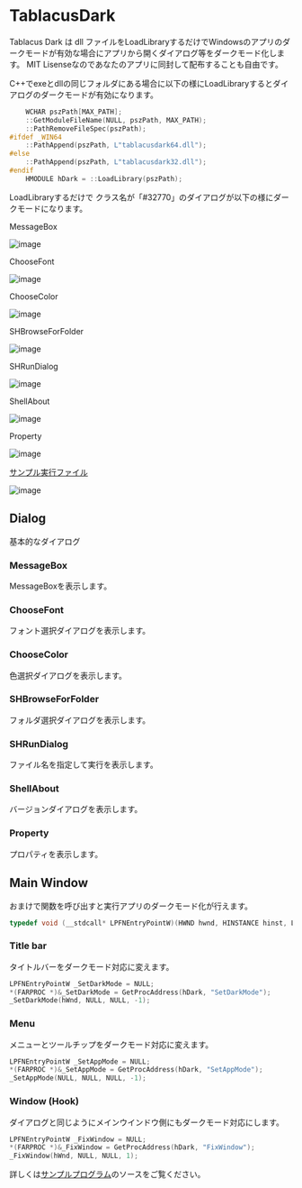# TablacusDark
Tablacus Dark は dll ファイルをLoadLibraryするだけでWindowsのアプリのダークモードが有効な場合にアプリから開くダイアログ等をダークモード化します。
MIT Lisenseなのであなたのアプリに同封して配布することも自由です。

C++でexeとdllの同じフォルダにある場合に以下の様にLoadLibraryするとダイアログのダークモードが有効になります。
```C++
	WCHAR pszPath[MAX_PATH];
	::GetModuleFileName(NULL, pszPath, MAX_PATH);
	::PathRemoveFileSpec(pszPath);
#ifdef _WIN64
	::PathAppend(pszPath, L"tablacusdark64.dll");
#else
	::PathAppend(pszPath, L"tablacusdark32.dll");
#endif
	HMODULE hDark = ::LoadLibrary(pszPath);
```

LoadLibraryするだけで クラス名が「#32770」のダイアログが以下の様にダークモードになります。

MessageBox

![image](https://user-images.githubusercontent.com/5156977/143683851-b7677f45-d6ae-4c10-b7c4-2ae5475cadeb.png)

ChooseFont

![image](https://user-images.githubusercontent.com/5156977/143683888-230f267c-36f1-44ac-8a68-02b78b520aed.png)

ChooseColor

![image](https://user-images.githubusercontent.com/5156977/143683920-4bc96a6f-74eb-4e9b-9c90-0d61214e87c8.png)

SHBrowseForFolder

![image](https://user-images.githubusercontent.com/5156977/143683974-ccef60da-ec46-4298-a86a-f28802d51f67.png)

SHRunDialog

![image](https://user-images.githubusercontent.com/5156977/143684001-658c5380-1455-4882-8657-ac9693d1f853.png)

ShellAbout

![image](https://user-images.githubusercontent.com/5156977/143684102-82c16e53-a847-456f-bece-ee957a9660b4.png)

Property

![image](https://user-images.githubusercontent.com/5156977/143768658-5fa0cf7a-5245-441f-92e5-b7b99a006371.png)

[サンプル実行ファイル](https://github.com/tablacus/TablacusDark/tree/main/test_exe)

![image](https://user-images.githubusercontent.com/5156977/143684389-d347c188-a982-434e-b84a-7b2a880712f5.png)

## Dialog
基本的なダイアログ

### MessageBox
MessageBoxを表示します。

### ChooseFont
フォント選択ダイアログを表示します。

### ChooseColor
色選択ダイアログを表示します。

### SHBrowseForFolder
フォルダ選択ダイアログを表示します。

### SHRunDialog
ファイル名を指定して実行を表示します。

### ShellAbout
バージョンダイアログを表示します。

### Property
プロパティを表示します。

## Main Window
おまけで関数を呼び出すと実行アプリのダークモード化が行えます。

```C++
typedef void (__stdcall* LPFNEntryPointW)(HWND hwnd, HINSTANCE hinst, LPWSTR lpszCmdLine, int nCmdShow);
```

### Title bar
タイトルバーをダークモード対応に変えます。

```C++
LPFNEntryPointW _SetDarkMode = NULL;
*(FARPROC *)&_SetDarkMode = GetProcAddress(hDark, "SetDarkMode");
_SetDarkMode(hWnd, NULL, NULL, -1);

```

### Menu
メニューとツールチップをダークモード対応に変えます。

```C++
LPFNEntryPointW _SetAppMode = NULL;
*(FARPROC *)&_SetAppMode = GetProcAddress(hDark, "SetAppMode");
_SetAppMode(NULL, NULL, NULL, -1);
```

### Window (Hook)
ダイアログと同じようにメインウインドウ側にもダークモード対応にします。

```C++
LPFNEntryPointW _FixWindow = NULL;
*(FARPROC *)&_FixWindow = GetProcAddress(hDark, "FixWindow");
_FixWindow(hWnd, NULL, NULL, 1);
```
					
詳しくは[サンプルプログラム](https://github.com/tablacus/TablacusDark/tree/main/test_exe)のソースをご覧ください。


